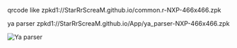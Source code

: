 qrcode like zpkd1://StarRrScreaM.github.io/common.r-NXP-466x466.zpk

ya parser  zpkd1://StarRrScreaM.github.io/App/ya_parser-NXP-466x466.zpk

<img src="//api.qrcode-monkey.com/tmp/0f415770d610a97c55c7085c86866b3d.svg?1726217497874" alt="Ya parser" />

